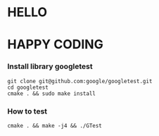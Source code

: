 # HELLO
# HAPPY CODING
### Install library googletest
```
git clone git@github.com:google/googletest.git
cd googletest
cmake . && sudo make install
```
### How to test
```
cmake . && make -j4 && ./GTest
```
